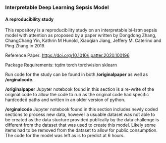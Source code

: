 ### Interpretable Deep Learning Sepsis Model
#### A reproducibility study
This repository is a reproducibility study on an interpretable bi-lstm sepsis model with attention as proposed by a paper written by Dongdong Zhang, ChangChang Yin, Kathrin M Hunold, Xiaoqian Jiang, Jeffery M. Caterino and Ping Zhang in 2019.

Reference Paper:
https://doi.org/10.1016/j.patter.2020.100196

Package Requirements:
tqdm
torch
torchvision
sklearn

Run code for the study can be found in both **/originalpaper** as well as **/orginalcode**.

**/originalpaper**
Jupyter notebook found in this section is a re-write of the original code to allow the code to run as the original code had specific hardcoded paths and written in an older version of python.

**/orginalcode**
Jupyter notebook found in this section includes newly coded sections to process new data, however a usuable dataset was not able to be created as the data stucture provided publically by the data challenge is different from the dataset that was used to create this model. Likely some items had to be removed from the dataset to allow for public consumption. The code for the model was left as is to predict at 6 hours.
